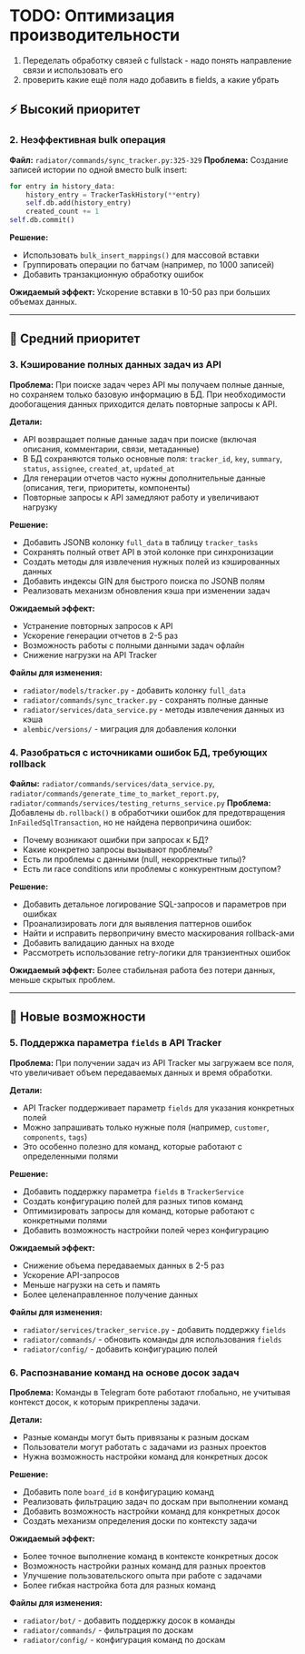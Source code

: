 # TODO: Оптимизация производительности


1. Переделать обработку связей с fullstack - надо понять направление связи и использовать его
2. проверить какие ещё поля надо добавить в fields, а какие убрать


## ⚡ Высокий приоритет

### 2. Неэффективная bulk операция
**Файл:** `radiator/commands/sync_tracker.py:325-329`
**Проблема:** Создание записей истории по одной вместо bulk insert:
```python
for entry in history_data:
    history_entry = TrackerTaskHistory(**entry)
    self.db.add(history_entry)
    created_count += 1
self.db.commit()
```

**Решение:**
- Использовать `bulk_insert_mappings()` для массовой вставки
- Группировать операции по батчам (например, по 1000 записей)
- Добавить транзакционную обработку ошибок

**Ожидаемый эффект:** Ускорение вставки в 10-50 раз при больших объемах данных.

---

## 💾 Средний приоритет

### 3. Кэширование полных данных задач из API
**Проблема:** При поиске задач через API мы получаем полные данные, но сохраняем только базовую информацию в БД. При необходимости дообогащения данных приходится делать повторные запросы к API.

**Детали:**
- API возвращает полные данные задач при поиске (включая описания, комментарии, связи, метаданные)
- В БД сохраняются только основные поля: `tracker_id`, `key`, `summary`, `status`, `assignee`, `created_at`, `updated_at`
- Для генерации отчетов часто нужны дополнительные данные (описания, теги, приоритеты, компоненты)
- Повторные запросы к API замедляют работу и увеличивают нагрузку

**Решение:**
- Добавить JSONB колонку `full_data` в таблицу `tracker_tasks`
- Сохранять полный ответ API в этой колонке при синхронизации
- Создать методы для извлечения нужных полей из кэшированных данных
- Добавить индексы GIN для быстрого поиска по JSONB полям
- Реализовать механизм обновления кэша при изменении задач

**Ожидаемый эффект:**
- Устранение повторных запросов к API
- Ускорение генерации отчетов в 2-5 раз
- Возможность работы с полными данными задач офлайн
- Снижение нагрузки на API Tracker

**Файлы для изменения:**
- `radiator/models/tracker.py` - добавить колонку `full_data`
- `radiator/commands/sync_tracker.py` - сохранять полные данные
- `radiator/services/data_service.py` - методы извлечения данных из кэша
- `alembic/versions/` - миграция для добавления колонки

### 4. Разобраться с источниками ошибок БД, требующих rollback
**Файлы:** `radiator/commands/services/data_service.py`, `radiator/commands/generate_time_to_market_report.py`, `radiator/commands/services/testing_returns_service.py`
**Проблема:** Добавлены `db.rollback()` в обработчики ошибок для предотвращения `InFailedSqlTransaction`, но не найдена первопричина ошибок:
- Почему возникают ошибки при запросах к БД?
- Какие конкретно запросы вызывают проблемы?
- Есть ли проблемы с данными (null, некорректные типы)?
- Есть ли race conditions или проблемы с конкурентным доступом?

**Решение:**
- Добавить детальное логирование SQL-запросов и параметров при ошибках
- Проанализировать логи для выявления паттернов ошибок
- Найти и исправить первопричину вместо маскирования rollback-ами
- Добавить валидацию данных на входе
- Рассмотреть использование retry-логики для транзиентных ошибок

**Ожидаемый эффект:** Более стабильная работа без потери данных, меньше скрытых проблем.

---

## 🚀 Новые возможности

### 5. Поддержка параметра `fields` в API Tracker
**Проблема:** При получении задач из API Tracker мы загружаем все поля, что увеличивает объем передаваемых данных и время обработки.

**Детали:**
- API Tracker поддерживает параметр `fields` для указания конкретных полей
- Можно запрашивать только нужные поля (например, `customer`, `components`, `tags`)
- Это особенно полезно для команд, которые работают с определенными полями

**Решение:**
- Добавить поддержку параметра `fields` в `TrackerService`
- Создать конфигурацию полей для разных типов команд
- Оптимизировать запросы для команд, которые работают с конкретными полями
- Добавить возможность настройки полей через конфигурацию

**Ожидаемый эффект:**
- Снижение объема передаваемых данных в 2-5 раз
- Ускорение API-запросов
- Меньше нагрузки на сеть и память
- Более целенаправленное получение данных

**Файлы для изменения:**
- `radiator/services/tracker_service.py` - добавить поддержку `fields`
- `radiator/commands/` - обновить команды для использования `fields`
- `radiator/config/` - добавить конфигурацию полей

### 6. Распознавание команд на основе досок задач
**Проблема:** Команды в Telegram боте работают глобально, не учитывая контекст досок, к которым прикреплены задачи.

**Детали:**
- Разные команды могут быть привязаны к разным доскам
- Пользователи могут работать с задачами из разных проектов
- Нужна возможность настройки команд для конкретных досок

**Решение:**
- Добавить поле `board_id` в конфигурацию команд
- Реализовать фильтрацию задач по доскам при выполнении команд
- Добавить возможность настройки команд для конкретных досок
- Создать механизм определения доски по контексту задачи

**Ожидаемый эффект:**
- Более точное выполнение команд в контексте конкретных досок
- Возможность настройки разных команд для разных проектов
- Улучшение пользовательского опыта при работе с задачами
- Более гибкая настройка бота для разных команд

**Файлы для изменения:**
- `radiator/bot/` - добавить поддержку досок в команды
- `radiator/commands/` - фильтрация по доскам
- `radiator/config/` - конфигурация команд по доскам
